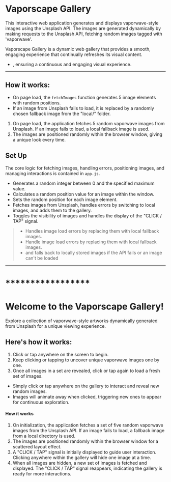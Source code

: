 # Vaporscape Gallery
This interactive web application generates and displays vaporwave-style images using the Unsplash API. The images are generated dynamically by making requests to the Unsplash API, fetching random images tagged with 'vaporwave'.

Vaporscape Gallery is a dynamic web gallery that provides a smooth, engaging experience that continually refreshes its visual content.


-  , ensuring a continuous and engaging visual experience.

<hr>

## How it works:
- On page load, the `fetchImages` function generates 5 image elements with random positions.
- If an image from Unsplash fails to load, it is replaced by a randomly chosen fallback image from the "local/" folder.
  
1. On page load, the application fetches 5 random vaporwave images from Unsplash. If an image fails to load, a local fallback image is used.
2. The images are positioned randomly within the browser window, giving a unique look every time.

## Set Up
The core logic for fetching images, handling errors, positioning images, and managing interactions is contained in `app.js`.

- Generates a random integer between 0 and the specified maximum value.
- Calculates a random position value for an image within the window.
- Sets the random position for each image element.
- Fetches images from Unsplash, handles errors by switching to local images, and adds them to the gallery.
- Toggles the visibility of images and handles the display of the "CLICK / TAP" signal.


> - Handles image load errors by replacing them with local fallback images.
> - Handle image load errors by replacing them with local fallback images.
> - and falls back to locally stored images if the API fails or an image can't be loaded

<hr>

# *****************
#  Welcome to the Vaporscape Gallery!
Explore a collection of vaporwave-style artworks dynamically generated from Unsplash for a unique viewing experience.

## Here's how it works:
1. Click or tap anywhere on the screen to begin.
2. Keep clicking or tapping to uncover unique vaporwave images one by one.
3. Once all images in a set are revealed, click or tap again to load a fresh set of images.

- Simply click or tap anywhere on the gallery to interact and reveal new random images.
- Images will animate away when clicked, triggering new ones to appear for continuous exploration.

#### How it works
1. On initialization, the application fetches a set of five random vaporwave images from the Unsplash API. If an image fails to load, a fallback image from a local directory is used.
2. The images are positioned randomly within the browser window for a scattered layout effect.
3. A "CLICK / TAP" signal is initially displayed to guide user interaction. Clicking anywhere within the gallery will hide one image at a time.
4. When all images are hidden, a new set of images is fetched and displayed. The "CLICK / TAP" signal reappears, indicating the gallery is ready for more interactions.

